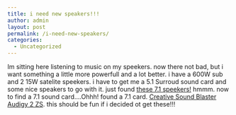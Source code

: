 ```yaml
---
title: i need new speakers!!!
author: admin
layout: post
permalink: /i-need-new-speakers/
categories:
  - Uncategorized
---
```

Im sitting here listening to music on my speekers. now there not bad, but i want something a little more powerfull and a lot better. i have a 600W sub and 2 15W satelite speekers. i have to get me a 5.1 Surroud sound card and some nice speakers to go with it. just found [these 7.1 speekers!][1] hmmm. now to find a 7.1 sound card&#8230;.Ohhh! found a 7.1 card. [Creative Sound Blaster Audigy 2 ZS][2]. this should be fun if i decided ot get these!!!

 [1]: http://www.peats.ie/cgi-bin/shop/db.cgi?view=1&id=7158&type=6&path=14x130x4048
 [2]: http://www.peats.ie/cgi-bin/shop/db.cgi?view=1&id=5484&type=6&path=14x122x572